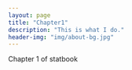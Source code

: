 ```yaml
---
layout: page
title: "Chapter1"
description: "This is what I do."
header-img: "img/about-bg.jpg"
---
```


Chapter 1 of statbook